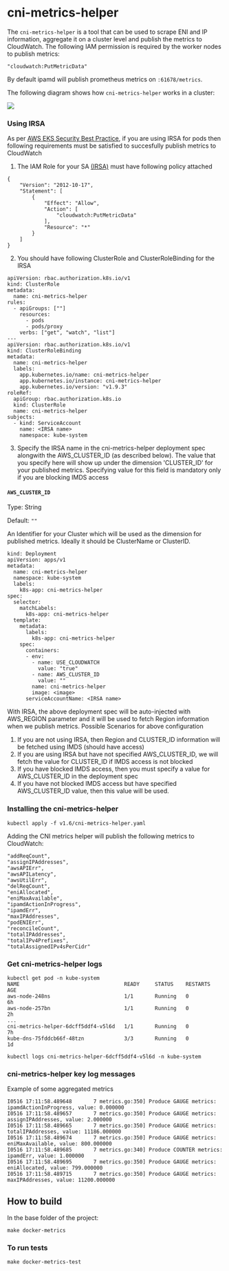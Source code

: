 # cni-metrics-helper

The `cni-metrics-helper` is a tool that can be used to scrape ENI and IP information, aggregate it on a cluster 
level and publish the metrics to CloudWatch. The following IAM permission is required by the worker nodes to 
publish metrics:
```
"cloudwatch:PutMetricData"
```

By default ipamd will publish prometheus metrics on `:61678/metrics`.

The following diagram shows how `cni-metrics-helper` works in a cluster:

![](../../docs/images/cni-metrics-helper.png)

### Using IRSA
As per [AWS EKS Security Best Practice](https://docs.aws.amazon.com/eks/latest/userguide/best-practices-security.html), if you are using IRSA for pods then following requirements must be satisfied to succesfully publish metrics to CloudWatch

1. The IAM Role for your SA [(IRSA)](https://docs.aws.amazon.com/eks/latest/userguide/iam-roles-for-service-accounts.html) must have following policy attached

```
{
    "Version": "2012-10-17",
    "Statement": [
        {
            "Effect": "Allow",
            "Action": [
                "cloudwatch:PutMetricData"
            ],
            "Resource": "*"
        }
    ]
}
```

2. You should have following ClusterRole and ClusterRoleBinding for the IRSA 

``` 
apiVersion: rbac.authorization.k8s.io/v1
kind: ClusterRole
metadata:
  name: cni-metrics-helper
rules:
  - apiGroups: [""]
    resources:
      - pods
      - pods/proxy
    verbs: ["get", "watch", "list"]
---
apiVersion: rbac.authorization.k8s.io/v1
kind: ClusterRoleBinding
metadata:
  name: cni-metrics-helper
  labels:
    app.kubernetes.io/name: cni-metrics-helper
    app.kubernetes.io/instance: cni-metrics-helper
    app.kubernetes.io/version: "v1.9.3"
roleRef:
  apiGroup: rbac.authorization.k8s.io
  kind: ClusterRole
  name: cni-metrics-helper
subjects:
  - kind: ServiceAccount
    name: <IRSA name>
    namespace: kube-system
```

3. Specify the IRSA name in the cni-metrics-helper deployment spec alongwith the AWS_CLUSTER_ID (as described below). The value that you specify here will show up under the dimension 'CLUSTER_ID' for your published metrics. Specifying value for this field is mandatory only if you are blocking IMDS access  

#### `AWS_CLUSTER_ID`

Type: String

Default: `""`

An Identifier for your Cluster which will be used as the dimension for published metrics. Ideally it should be ClusterName or ClusterID.

```
kind: Deployment
apiVersion: apps/v1
metadata:
  name: cni-metrics-helper
  namespace: kube-system
  labels:
    k8s-app: cni-metrics-helper
spec:
  selector:
    matchLabels:
      k8s-app: cni-metrics-helper
  template:
    metadata:
      labels:
        k8s-app: cni-metrics-helper
    spec:
      containers:
      - env:
        - name: USE_CLOUDWATCH
          value: "true"
        - name: AWS_CLUSTER_ID
          value: ""  
        name: cni-metrics-helper
        image: <image>
      serviceAccountName: <IRSA name>
```
With IRSA, the above deployment spec will be auto-injected with AWS_REGION parameter and it will be used to fetch Region information when we publish metrics. 
Possible Scenarios for above configuration
1. If you are not using IRSA, then Region and CLUSTER_ID information will be fetched using IMDS (should have access)
2. If you are using IRSA but have not specified AWS_CLUSTER_ID, we will fetch the value for CLUSTER_ID if IMDS access is not blocked
3. If you have blocked IMDS access, then you must specify a value for AWS_CLUSTER_ID in the deployment spec
4. If you have not blocked IMDS access but have specified AWS_CLUSTER_ID value, then this value will be used. 

### Installing the cni-metrics-helper
```
kubectl apply -f v1.6/cni-metrics-helper.yaml
```

Adding the CNI metrics helper will publish the following metrics to CloudWatch:
```
"addReqCount",
"assignIPAddresses",
"awsAPIErr",
"awsAPILatency",
"awsUtilErr",
"delReqCount",
"eniAllocated",
"eniMaxAvailable",
"ipamdActionInProgress",
"ipamdErr",
"maxIPAddresses",
"podENIErr",
"reconcileCount",
"totalIPAddresses",
"totalIPv4Prefixes",
"totalAssignedIPv4sPerCidr"
```

### Get cni-metrics-helper logs

```
kubectl get pod -n kube-system
NAME                                  READY     STATUS    RESTARTS   AGE
aws-node-248ns                        1/1       Running   0          6h
aws-node-257bn                        1/1       Running   0          2h
...
cni-metrics-helper-6dcff5ddf4-v5l6d   1/1       Running   0          7h
kube-dns-75fddcb66f-48tzn             3/3       Running   0          1d
```

```
kubectl logs cni-metrics-helper-6dcff5ddf4-v5l6d -n kube-system
```
### cni-metrics-helper key log messages

Example of some aggregated metrics
```
I0516 17:11:58.489648       7 metrics.go:350] Produce GAUGE metrics: ipamdActionInProgress, value: 0.000000
I0516 17:11:58.489657       7 metrics.go:350] Produce GAUGE metrics: assignIPAddresses, value: 2.000000
I0516 17:11:58.489665       7 metrics.go:350] Produce GAUGE metrics: totalIPAddresses, value: 11186.000000
I0516 17:11:58.489674       7 metrics.go:350] Produce GAUGE metrics: eniMaxAvailable, value: 800.000000
I0516 17:11:58.489685       7 metrics.go:340] Produce COUNTER metrics: ipamdErr, value: 1.000000
I0516 17:11:58.489695       7 metrics.go:350] Produce GAUGE metrics: eniAllocated, value: 799.000000
I0516 17:11:58.489715       7 metrics.go:350] Produce GAUGE metrics: maxIPAddresses, value: 11200.000000
```

## How to build

In the base folder of the project:
```
make docker-metrics
```

### To run tests
```
make docker-metrics-test
```
